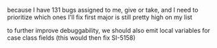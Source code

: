 
because I have 131 bugs assigned to me, give or take,
and I need to prioritize which ones I'll fix first
major is still pretty high on my list

to further improve debuggability, we should also emit local variables for case class fields (this would then fix SI-5158)
